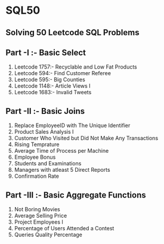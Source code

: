 # SQL50
## Solving 50 Leetcode SQL Problems 

## Part -I :- Basic Select
01) Leetcode 1757:- Recyclable and Low Fat Products
02) Leetcode 594:- Find Customer Referee
03) Leetcode 595:- Big Counties
04) Leetcode 1148:- Article Views I
05) Leetcode 1683:- Invalid Tweets


 ## Part -II :- Basic Joins
 01) Replace EmployeeID with The Unique Identifier
 02) Product Sales Analysis I
 03) Customer Who Visited but Did Not Make Any Transactions
 04) Rising Temprature
 05) Average Time of Process per Machine
 06) Employee Bonus
 07) Students and Examinations
 08) Managers with atleast 5 Direct Reports
 09) Confirmation Rate

 ## Part -III :- Basic Aggregate Functions
 01) Not Boring Movies
 02) Average Selling Price
 03) Project Employees I
 04) Percentage of Users Attended a Contest
 05) Queries Quality Percentage

  
